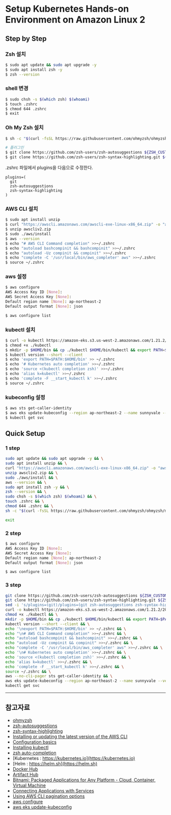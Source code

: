 # Setup Kubernetes Hands-on Environment on Amazon Linux 2

## Step by Step

### Zsh 설치

```bash
$ sudo apt update && sudo apt upgrade -y
$ sudo apt install zsh -y
$ zsh --version
```

### shell 변경

```bash
$ sudo chsh -s $(which zsh) $(whoami)
$ touch .zshrc
$ chmod 644 .zshrc
$ exit
```

### Oh My Zsh 설치

```bash
$ sh -c "$(curl -fsSL https://raw.githubusercontent.com/ohmyzsh/ohmyzsh/master/tools/install.sh)"

# 플러그인
$ git clone https://github.com/zsh-users/zsh-autosuggestions ${ZSH_CUSTOM:-~/.oh-my-zsh/custom}/plugins/zsh-autosuggestions
$ git clone https://github.com/zsh-users/zsh-syntax-highlighting.git ${ZSH_CUSTOM:-~/.oh-my-zsh/custom}/plugins/zsh-syntax-highlighting
```

.zshrc 파일에서 plugins을 다음으로 수정한다.

```
plugins=(
  git
  zsh-autosuggestions
  zsh-syntax-highlighting
)
```

### AWS CLI 설치

```bash
$ sudo apt install unzip
$ curl "https://awscli.amazonaws.com/awscli-exe-linux-x86_64.zip" -o "awscliv2.zip"
$ unzip awscliv2.zip
$ sudo ./aws/install
$ aws --version
$ echo "# AWS CLI Command completion" >>~/.zshrc
$ echo "autoload bashcompinit && bashcompinit" >>~/.zshrc
$ echo "autoload -Uz compinit && compinit" >>~/.zshrc
$ echo "complete -C '/usr/local/bin/aws_completer' aws" >>~/.zshrc
$ source ~/.zshrc
```

### aws 설정

```bash
$ aws configure
AWS Access Key ID [None]:
AWS Secret Access Key [None]:
Default region name [None]: ap-northeast-2
Default output format [None]: json

$ aws configure list
```

### kubectl 설치

```bash
$ curl -o kubectl https://amazon-eks.s3.us-west-2.amazonaws.com/1.21.2/2021-07-05/bin/linux/amd64/kubectl
$ chmod +x ./kubectl
$ mkdir -p $HOME/bin && cp ./kubectl $HOME/bin/kubectl && export PATH=$PATH:$HOME/bin
$ kubectl version --short --client
$ echo 'export PATH=$PATH:$HOME/bin' >> ~/.zshrc
$ echo '# Kubernetes auto completion' >>~/.zshrc
$ echo 'source <(kubectl completion zsh)' >>~/.zshrc
$ echo 'alias k=kubectl' >>~/.zshrc
$ echo 'complete -F __start_kubectl k' >>~/.zshrc
$ source ~/.zshrc
```

### kubeconfig 설정

```bash
$ aws sts get-caller-identity
$ aws eks update-kubeconfig --region ap-northeast-2 --name sunnyvale --verbose --alias sunnyvale
$ kubectl get svc
```

## Quick Setup

### 1 step

```bash
sudo apt update && sudo apt upgrade -y && \
sudo apt install unzip && \
curl "https://awscli.amazonaws.com/awscli-exe-linux-x86_64.zip" -o "awscliv2.zip" && \
unzip awscliv2.zip && \
sudo ./aws/install && \
aws --version && \
sudo apt install zsh -y && \
zsh --version && \
sudo chsh -s $(which zsh) $(whoami) && \
touch .zshrc && \
chmod 644 .zshrc && \
sh -c "$(curl -fsSL https://raw.githubusercontent.com/ohmyzsh/ohmyzsh/master/tools/install.sh)"
```

```bash
exit
```

### 2 step

```bash
$ aws configure
AWS Access Key ID [None]:
AWS Secret Access Key [None]:
Default region name [None]: ap-northeast-2
Default output format [None]: json

$ aws configure list
```

### 3 step

```bash
git clone https://github.com/zsh-users/zsh-autosuggestions ${ZSH_CUSTOM:-~/.oh-my-zsh/custom}/plugins/zsh-autosuggestions && \
git clone https://github.com/zsh-users/zsh-syntax-highlighting.git ${ZSH_CUSTOM:-~/.oh-my-zsh/custom}/plugins/zsh-syntax-highlighting && \
sed -i 's/plugins=(git)/plugins=(git zsh-autosuggestions zsh-syntax-highlighting)/g' ~/.zshrc && \
curl -o kubectl https://amazon-eks.s3.us-west-2.amazonaws.com/1.21.2/2021-07-05/bin/linux/amd64/kubectl && \
chmod +x ./kubectl && \
mkdir -p $HOME/bin && cp ./kubectl $HOME/bin/kubectl && export PATH=$PATH:$HOME/bin && \
kubectl version --short --client && \
echo '\nexport PATH=$PATH:$HOME/bin' >> ~/.zshrc && \
echo "\n# AWS CLI Command completion" >>~/.zshrc && \
echo "autoload bashcompinit && bashcompinit" >>~/.zshrc && \
echo "autoload -Uz compinit && compinit" >>~/.zshrc && \
echo "complete -C '/usr/local/bin/aws_completer' aws" >>~/.zshrc && \
echo '\n# Kubernetes auto completion' >>~/.zshrc && \
echo 'source <(kubectl completion zsh)' >>~/.zshrc && \
echo 'alias k=kubectl' >>~/.zshrc && \
echo 'complete -F __start_kubectl k' >>~/.zshrc && \
source ~/.zshrc && \
aws --no-cli-pager sts get-caller-identity && \
aws eks update-kubeconfig --region ap-northeast-2 --name sunnyvale --verbose --alias sunnyvale && \
kubectl get svc
```

---

## 참고자료

- [ohmyzsh](https://github.com/ohmyzsh/ohmyzsh)
- [zsh-autosuggestions](https://github.com/zsh-users/zsh-autosuggestions)
- [zsh-syntax-highlighting](https://github.com/zsh-users/zsh-syntax-highlighting)
- [Installing or updating the latest version of the AWS CLI](https://docs.aws.amazon.com/cli/latest/userguide/getting-started-install.html)
- [Configuration basics](https://docs.aws.amazon.com/cli/latest/userguide/cli-configure-quickstart.html)
- [Installing kubectl](https://docs.aws.amazon.com/eks/latest/userguide/install-kubectl.html)
- [zsh auto-completion](https://kubernetes.io/docs/tasks/tools/included/optional-kubectl-configs-zsh/)
- [Kubernetes : https://kubernetes.io](https://kubernetes.io)
- [Helm : https://helm.sh](https://helm.sh)
- [Docker Hub](https://hub.docker.com/)
- [Artifact Hub](https://artifacthub.io/)
- [Bitnami: Packaged Applications for Any Platform - Cloud, Container, Virtual Machine](https://bitnami.com/)
- [Connecting Applications with Services](https://kubernetes.io/docs/concepts/services-networking/connect-applications-service/)
- [Using AWS CLI pagination options](https://docs.aws.amazon.com/cli/latest/userguide/cli-usage-pagination.html)
- [aws configure](https://awscli.amazonaws.com/v2/documentation/api/latest/reference/configure/index.html)
- [aws eks update-kubeconfig](https://awscli.amazonaws.com/v2/documentation/api/latest/reference/eks/update-kubeconfig.html)
